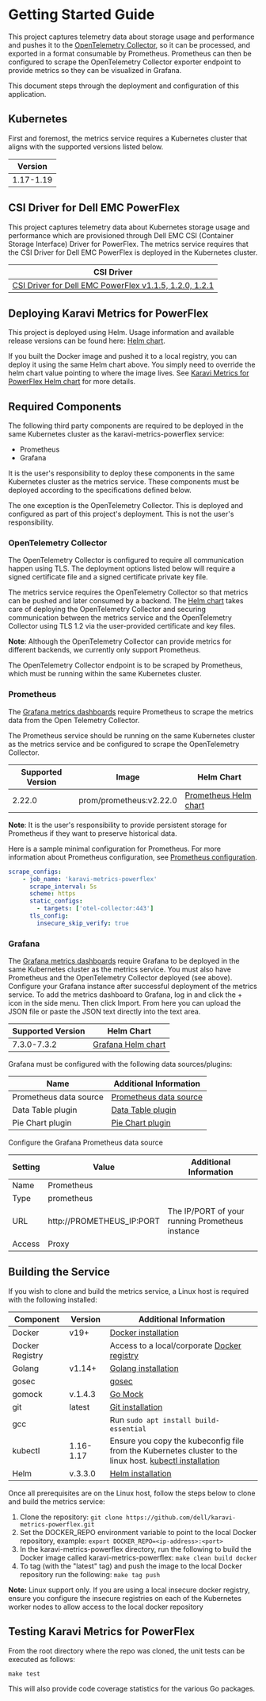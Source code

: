 <!--
Copyright (c) 2020 Dell Inc., or its subsidiaries. All Rights Reserved.

Licensed under the Apache License, Version 2.0 (the "License");
you may not use this file except in compliance with the License.
You may obtain a copy of the License at

    http://www.apache.org/licenses/LICENSE-2.0
-->

# Getting Started Guide

This project captures telemetry data about storage usage and performance and pushes it to the [OpenTelemetry Collector](https://github.com/open-telemetry/opentelemetry-collector), so it can be processed, and exported in a format consumable by Prometheus.  Prometheus can then be configured to scrape the OpenTelemetry Collector exporter endpoint to provide metrics so they can be visualized in Grafana.  

This document steps through the deployment and configuration of this application.

## Kubernetes

First and foremost, the metrics service requires a Kubernetes cluster that aligns with the supported versions listed below.

| Version   |
| --------- |
| 1.17-1.19 |

## CSI Driver for Dell EMC PowerFlex

This project captures telemetry data about Kubernetes storage usage and performance which are provisioned through Dell EMC CSI (Container Storage Interface) Driver for PowerFlex. The metrics service requires that the CSI Driver for Dell EMC PowerFlex is deployed in the Kubernetes cluster.

| CSI Driver |
| ---------- |
| [CSI Driver for Dell EMC PowerFlex v1.1.5, 1.2.0, 1.2.1](https://github.com/dell/csi-vxflexos) |

## Deploying Karavi Metrics for PowerFlex

This project is deployed using Helm.  Usage information and available release versions can be found here: [Helm chart](https://github.com/dell/helm-charts/tree/main/charts/karavi-metrics-powerflex).

If you built the Docker image and pushed it to a local registry, you can deploy it using the same Helm chart above.  You simply need to override the helm chart value pointing to where the image lives.  See [Karavi Metrics for PowerFlex Helm chart](https://github.com/dell/helm-charts/tree/main/charts/karavi-metrics-powerflex) for more details.

## Required Components

The following third party components are required to be deployed in the same Kubernetes cluster as the karavi-metrics-powerflex service:

* Prometheus
* Grafana

It is the user's responsibility to deploy these components in the same Kubernetes cluster as the metrics service.  These components must be deployed according to the specifications defined below.

The one exception is the OpenTelemetry Collector.  This is deployed and configured as part of this project's deployment.  This is not the user's responsibility.

### OpenTelemetry Collector

The OpenTelemetry Collector is configured to require all communication happen using TLS.  The deployment options listed below will require a signed certificate file and a signed certificate private key file.

The metrics service requires the OpenTelemetry Collector so that metrics can be pushed and later consumed by a backend. The [Helm chart](https://github.com/dell/helm-charts/tree/main/charts/karavi-metrics-powerflex) takes care of deploying the OpenTelemetry Collector and securing communication between the metrics service and the OpenTelemetry Collector using TLS 1.2 via the user-provided certificate and key files.

**Note**: Although the OpenTelemetry Collector can provide metrics for different backends, we currently only support Prometheus.

The OpenTelemetry Collector endpoint is to be scraped by Prometheus, which must be running within the same Kubernetes cluster.

### Prometheus

The [Grafana metrics dashboards](../grafana/dashboards/powerflex) require Prometheus to scrape the metrics data from the Open Telemetry Collector.

The Prometheus service should be running on the same Kubernetes cluster as the metrics service and be configured to scrape the OpenTelemetry Collector.

| Supported Version | Image                   | Helm Chart                                                   |
| ----------------- | ----------------------- | ------------------------------------------------------------ |
| 2.22.0           | prom/prometheus:v2.22.0 | [Prometheus Helm chart](https://github.com/prometheus-community/helm-charts/tree/main/charts/prometheus) |

**Note**: It is the user's responsibility to provide persistent storage for Prometheus if they want to preserve historical data.

Here is a sample minimal configuration for Prometheus. For more information about Prometheus configuration, see [Prometheus configuration](https://prometheus.io/docs/prometheus/latest/configuration/configuration/#configuration).

```yaml
scrape_configs:
    - job_name: 'karavi-metrics-powerflex'
      scrape_interval: 5s
      scheme: https
      static_configs:
        - targets: ['otel-collector:443']
      tls_config:
        insecure_skip_verify: true
```

### Grafana

The [Grafana metrics dashboards](../grafana/dashboards/powerflex) require Grafana to be deployed in the same Kubernetes cluster as the metrics service. You must also have Prometheus and the OpenTelemetry Collector deployed (see above). Configure your Grafana instance after successful deployment of the metrics service.
To add the metrics dashboard to Grafana, log in and click the + icon in the side menu. Then click Import. From here you can upload the JSON file or paste the JSON text directly into the text area.

| Supported Version | Helm Chart                                                |
| ----------------- | --------------------------------------------------------- |
| 7.3.0-7.3.2       | [Grafana Helm chart](https://github.com/grafana/helm-charts/tree/main/charts/grafana) |

Grafana must be configured with the following data sources/plugins:

| Name                   | Additional Information                                                     |
| ---------------------- | -------------------------------------------------------------------------- |
| Prometheus data source | [Prometheus data source](https://grafana.com/docs/grafana/latest/features/datasources/prometheus/)   |
| Data Table plugin      | [Data Table plugin](https://grafana.com/grafana/plugins/briangann-datatable-panel/installation) |
| Pie Chart plugin       | [Pie Chart plugin](https://grafana.com/grafana/plugins/grafana-piechart-panel)                 |

Configure the Grafana Prometheus data source

| Setting | Value                     | Additional Information                          |
| ------- | ------------------------- | ----------------------------------------------- |
| Name    | Prometheus                |                                                 |
| Type    | prometheus                |                                                 |
| URL     | http://PROMETHEUS_IP:PORT | The IP/PORT of your running Prometheus instance |
| Access  | Proxy                     |                                                 |

## Building the Service

If you wish to clone and build the metrics service, a Linux host is required with the following installed:

| Component       | Version   | Additional Information                                                                                                                     |
| --------------- | --------- | ------------------------------------------------------------------------------------------------------------------------------------------ |
| Docker          | v19+      | [Docker installation](https://docs.docker.com/engine/install/)                                                                                                    |
| Docker Registry |           | Access to a local/corporate [Docker registry](https://docs.docker.com/registry/)                                                           |
| Golang          | v1.14+    | [Golang installation](https://github.com/travis-ci/gimme)                                                                                                         |
| gosec           |           | [gosec](https://github.com/securego/gosec)                                                                                                          |
| gomock          | v.1.4.3   | [Go Mock](https://github.com/golang/mock)                                                                                                             |
| git             | latest    | [Git installation](https://git-scm.com/book/en/v2/Getting-Started-Installing-Git)                                                                              |
| gcc             |           | Run ```sudo apt install build-essential```                                                                                                 |
| kubectl         | 1.16-1.17 | Ensure you copy the kubeconfig file from the Kubernetes cluster to the linux host. [kubectl installation](https://kubernetes.io/docs/tasks/tools/install-kubectl/) |
| Helm            | v.3.3.0   | [Helm installation](https://helm.sh/docs/intro/install/)                                                                                                        |

Once all prerequisites are on the Linux host, follow the steps below to clone and build the metrics service:

1. Clone the repository: `git clone https://github.com/dell/karavi-metrics-powerflex.git`
1. Set the DOCKER_REPO environment variable to point to the local Docker repository, example: `export DOCKER_REPO=<ip-address>:<port>`
1. In the karavi-metrics-powerflex directory, run the following to build the Docker image called karavi-metrics-powerflex: `make clean build docker`
1. To tag (with the "latest" tag) and push the image to the local Docker repository run the following: `make tag push`

__Note:__ Linux support only. If you are using a local insecure docker registry, ensure you configure the insecure registries on each of the Kubernetes worker nodes to allow access to the local docker repository

## Testing Karavi Metrics for PowerFlex

From the root directory where the repo was cloned, the unit tests can be executed as follows:

```console
make test
```

This will also provide code coverage statistics for the various Go packages.
